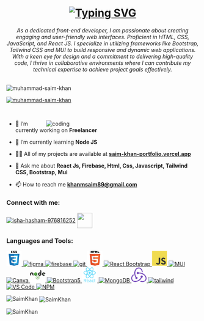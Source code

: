 <h1 align="center">
<a href="#"><img src="https://readme-typing-svg.demolab.com?font=Righteous&size=35&center=true&vCenter=true&width=500&height=70&duration=2000&pause=1000&lines=Hi+There+%F0%9F%91%8B;I'm Muhammad Saim Khan!;Front-end Developer" alt="Typing SVG" /></a>
</h1>
<h6 align="center">As a dedicated front-end developer, I am passionate about creating engaging and user-friendly web interfaces. Proficient in HTML, CSS, JavaScript, and React JS. I specialize in utilizing frameworks like Bootstrap, Tailwind CSS and MUI to build responsive and dynamic web applications. With a keen eye for design and a commitment to delivering high-quality code, I thrive in collaborative environments where I can contribute my technical expertise to achieve project goals effectively.</h3>
<p align="left"> <img src="https://komarev.com/ghpvc/?username=muhammad-saim-khan&label=Profile%20views&color=0e75b6&style=flat" alt="muhammad-saim-khan" /> </p>

<p align="left"> <a href="https://github.com/ryo-ma/github-profile-trophy"><img src="https://github-profile-trophy.vercel.app/?username=muhammad-saim-khan" alt="muhammad-saim-khan" /></a> </p>

<p align="left"> <a href="https://twitter.com/" target="blank"><img src="https://img.shields.io/twitter/follow/?logo=twitter&style=for-the-badge" alt="" /></a> </p>

<img align="right" width="400"  src="https://img.freepik.com/free-vector/programming-concept-illustration_114360-1351.jpg" alt="coding">


- 🔭 I’m currently working on <b>Freelancer</b>

- 🌱 I’m currently learning **Node JS**

- 👨‍💻 All of my projects are available at <a href="https://saim-khan-portfolio.vercel.app/" target="_blank"><b>saim-khan-portfolio.vercel.app</b></a>

- 💬 Ask me about <b>React Js, Firebase, Html, Css, Javascript, Tailwind CSS, Bootstrap, Mui</b>

- 📫 How to reach me **khanmsaim89@gmail.com**

<h3 align="left">Connect with me:</h3>
<p align="left">
<a href="https://www.facebook.com/profile.php?id=61554894977389" target="blank"><img align="center"  src="https://www.logo.wine/a/logo/Facebook/Facebook-f_Logo-Blue-Logo.wine.svg" alt="isha-hasham-976816252" height="40" width="40" /></a>
  <a href="https://www.instagram.com/saimkhan_developer/" target="blank"><img align="center"  src="https://www.logo.wine/a/logo/Instagram/Instagram-Logo.wine.svg" height="40" width="40" /></a>
</p>

<h3 align="left">Languages and Tools:</h3>
<p align="left">  <a href="https://www.w3schools.com/css/" target="_blank" rel="noreferrer"> <img src="https://raw.githubusercontent.com/devicons/devicon/master/icons/css3/css3-original-wordmark.svg" alt="css3" width="40" height="40"/> </a> <a href="https://www.figma.com/" target="_blank" rel="noreferrer"> <img src="https://www.vectorlogo.zone/logos/figma/figma-icon.svg" alt="figma" width="40" height="40"/> </a> <a href="https://firebase.google.com/" target="_blank" rel="noreferrer"> <img src="https://www.vectorlogo.zone/logos/firebase/firebase-icon.svg" alt="firebase" width="40" height="40"/> </a> <a href="https://git-scm.com/" target="_blank" rel="noreferrer"> <img src="https://www.vectorlogo.zone/logos/git-scm/git-scm-icon.svg" alt="git" width="40" height="40"/> </a> <a href="https://www.w3.org/html/" target="_blank" rel="noreferrer"> <img src="https://raw.githubusercontent.com/devicons/devicon/master/icons/html5/html5-original-wordmark.svg" alt="html5" width="40" height="40"/> </a> <a href="https://react-bootstrap.netlify.app/" target="_blank" rel="noreferrer"> <img src="https://react-bootstrap.netlify.app/img/logo.svg" alt="React Bootstrap" width="40" height="40"/> </a> <a href="https://developer.mozilla.org/en-US/docs/Web/JavaScript" target="_blank" rel="noreferrer"> <img src="https://raw.githubusercontent.com/devicons/devicon/master/icons/javascript/javascript-original.svg" alt="javascript" width="40" height="40"/> </a> <a href="https://mui.com/" target="_blank" rel="noreferrer"> <img src="https://mui.com/static/logo.png" alt="MUI" width="40" height="40"/> </a> <a href="https://www.canva.com/" target="_blank" rel="noreferrer"> <img src="https://upload.wikimedia.org/wikipedia/commons/thumb/0/08/Canva_icon_2021.svg/2048px-Canva_icon_2021.svg.png" alt="Canva" width="40" height="40"/> </a> <a href="https://nodejs.org" target="_blank" rel="noreferrer"> <img src="https://raw.githubusercontent.com/devicons/devicon/master/icons/nodejs/nodejs-original-wordmark.svg" alt="nodejs" width="40" height="40"/> </a> <a href="https://getbootstrap.com/" target="_blank" rel="noreferrer"> <img src="https://getbootstrap.com/docs/5.3/assets/brand/bootstrap-logo-shadow.png" alt="Bootstrap5" width="40" height="40"/> </a> <a href="https://reactjs.org/" target="_blank" rel="noreferrer"> <img src="https://raw.githubusercontent.com/devicons/devicon/master/icons/react/react-original-wordmark.svg" alt="react" width="40" height="40"/> </a> <a href="https://www.mongodb.com/" target="_blank" rel="noreferrer"> <img src="https://miro.medium.com/v2/resize:fit:512/1*doAg1_fMQKWFoub-6gwUiQ.png" alt="MongoDB" width="40" height="40"/> </a> <a href="https://redux.js.org" target="_blank" rel="noreferrer"> <img src="https://raw.githubusercontent.com/devicons/devicon/master/icons/redux/redux-original.svg" alt="redux" width="40" height="40"/> </a> <a href="https://tailwindcss.com/" target="_blank" rel="noreferrer"> <img src="https://www.vectorlogo.zone/logos/tailwindcss/tailwindcss-icon.svg" alt="tailwind" width="40" height="40"/> </a> <a href="https://code.visualstudio.com/" target="_blank" rel="noreferrer"> <img src="https://upload.wikimedia.org/wikipedia/commons/thumb/9/9a/Visual_Studio_Code_1.35_icon.svg/512px-Visual_Studio_Code_1.35_icon.svg.png?20210804221519" alt="VS Code" width="40" height="40"/> </a><a href="https://www.npmjs.com/" target="_blank" rel="noreferrer"> <img src="https://www.cdnlogo.com/logos/n/17/npm-2.svg" alt="NPM" width="40" height="40"/> </a></p>

<p><img align="left" src="https://github-readme-stats.vercel.app/api/top-langs?username=muhammad-saim-khan&show_icons=true&locale=en&layout=compact" alt="SaimKhan" /></p>

<p>&nbsp;<img align="center" src="https://github-readme-stats.vercel.app/api?username=muhammad-saim-khan&show_icons=true&locale=en" alt="SaimKhan" /></p>

<p><img align="center" src="https://github-readme-streak-stats.herokuapp.com/?user=muhammad-saim-khan&" alt="SaimKhan" /></p>
